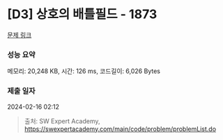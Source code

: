 # [D3] 상호의 배틀필드 - 1873 

[문제 링크](https://swexpertacademy.com/main/code/problem/problemDetail.do?contestProbId=AV5LyE7KD2ADFAXc) 

### 성능 요약

메모리: 20,248 KB, 시간: 126 ms, 코드길이: 6,026 Bytes

### 제출 일자

2024-02-16 02:12



> 출처: SW Expert Academy, https://swexpertacademy.com/main/code/problem/problemList.do